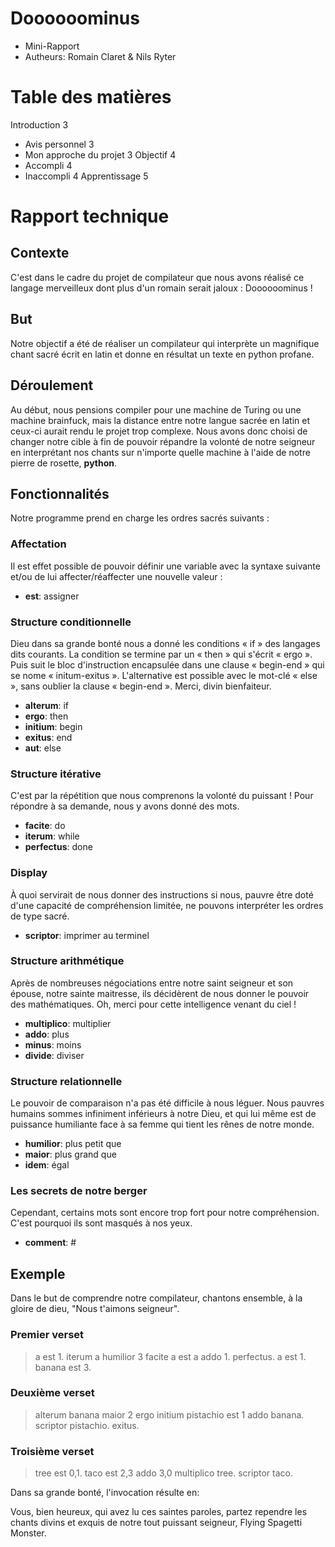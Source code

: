 # Doooooominus
- Mini-Rapport
- Autheurs: Romain Claret \& Nils Ryter

# Table des matières

Introduction	3
- Avis personnel	3
- Mon approche du projet	3
Objectif	4
- Accompli	4
- Inaccompli	4
Apprentissage	5

# Rapport technique

## Contexte

C'est dans le cadre du projet de compilateur que nous avons réalisé ce langage merveilleux dont plus d'un romain serait jaloux : Doooooominus !

## But

Notre objectif a été de réaliser un compilateur qui interprète un magnifique chant sacré écrit en latin et donne en résultat un texte en python profane.

## Déroulement
Au début, nous pensions compiler pour une machine de Turing ou une machine brainfuck, mais la distance entre notre langue sacrée en latin et ceux-ci aurait rendu le projet trop complexe.
Nous avons donc choisi de changer notre cible à fin de pouvoir répandre la volonté de notre seigneur en interprétant nos chants sur n'importe quelle machine à l'aide de notre pierre de rosette, **python**.

## Fonctionnalités
Notre programme prend en charge les ordres sacrés suivants :

### Affectation

Il est effet possible de pouvoir définir une variable avec la syntaxe suivante et/ou de lui affecter/réaffecter une nouvelle valeur :

- **est**: assigner

### Structure conditionnelle

Dieu dans sa grande bonté nous a donné les conditions « if » des langages dits courants. La condition se termine par un « then » qui s'écrit « ergo ». Puis suit le bloc d'instruction encapsulée dans une clause « begin-end » qui se nome « initum-exitus ». L'alternative est possible avec le mot-clé « else », sans oublier la clause « begin-end ». Merci, divin bienfaiteur.

- **alterum**: if
- **ergo**: then
- **initium**: begin
- **exitus**: end
- **aut**: else


### Structure itérative

C'est par la répétition que nous comprenons la volonté du puissant ! Pour répondre à sa demande, nous y avons donné des mots.

- **facite**: do
- **iterum**: while
- **perfectus**: done

### Display

À quoi servirait de nous donner des instructions si nous, pauvre être doté d'une capacité de compréhension limitée, ne pouvons interpréter les ordres de type sacré.

- **scriptor**: imprimer au terminel

### Structure arithmétique

Après de nombreuses négociations entre notre saint seigneur et son épouse, notre sainte maitresse, ils décidèrent de nous donner le pouvoir des mathématiques. Oh, merci pour cette intelligence venant du ciel !

- **multiplico**: multiplier
- **addo**: plus
- **minus**: moins
- **divide**: diviser

### Structure relationnelle

Le pouvoir de comparaison n'a pas été difficile à nous léguer. Nous pauvres humains sommes infiniment inférieurs à notre Dieu, et qui lui même est de puissance humiliante face à sa femme qui tient les rênes de notre monde.

- **humilior**: plus petit que
- **maior**: plus grand que
- **idem**: égal

### Les secrets de notre berger

Cependant, certains mots sont encore trop fort pour notre compréhension. C'est pourquoi ils sont masqués à nos yeux.

- **comment**: #

## Exemple

Dans le but de comprendre notre compilateur, chantons ensemble, à la gloire de dieu, "Nous t'aimons seigneur".

### Premier verset
> a est 1. iterum a humilior 3 facite a est a addo 1. perfectus. a est 1. banana est 3.

### Deuxième verset
> alterum banana maior 2 ergo initium pistachio est 1 addo banana. scriptor pistachio. exitus.

### Troisième verset
> tree est 0,1. taco est 2,3 addo 3,0 multiplico tree. scriptor taco.

Dans sa grande bonté, l'invocation résulte en:

Vous, bien heureux, qui avez lu ces saintes paroles, partez rependre les chants divins et exquis de notre tout puissant seigneur, Flying Spagetti Monster.
